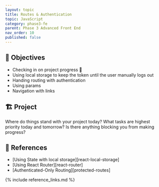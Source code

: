 ```yaml
---
layout: topic
title: Routes & Authentication
topic: JavaScript
category: phase3-fe
parent: Phase 3 Advanced Front End
nav_order: 10
published: false
---
```


## 🎯 Objectives

- Checking in on project progress 👀
- Using local storage to keep the token until the user manually logs out
- Handing routing with authentication
- Using params
- Navigation with links

## 🏗️ Project

Where do things stand with your project today? What tasks are highest priority today and tomorrow? Is there anything blocking you from making progress?

## 🔖 References

- [Using State with local storage][react-local-storage]
- [Using React Router][react-router]
- [Authenticated-Only Routing][protected-routes]

{% include reference_links.md %}
